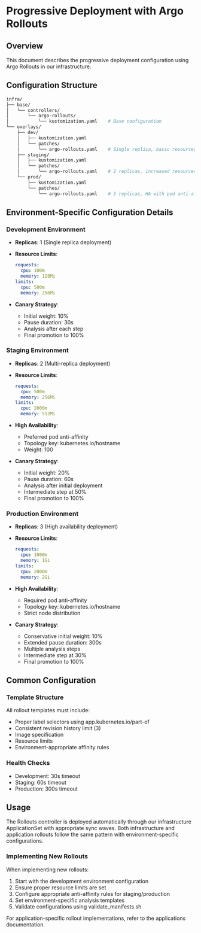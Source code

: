 # Progressive Deployment with Argo Rollouts

## Overview

This document describes the progressive deployment configuration using Argo Rollouts in our infrastructure.

## Configuration Structure

```bash
infra/
├── base/
│   └── controllers/
│       └── argo-rollouts/
│           └── kustomization.yaml    # Base configuration
└── overlays/
    ├── dev/
    │   ├── kustomization.yaml
    │   └── patches/
    │       └── argo-rollouts.yaml    # Single replica, basic resources
    ├── staging/
    │   ├── kustomization.yaml
    │   └── patches/
    │       └── argo-rollouts.yaml    # 2 replicas, increased resources
    └── prod/
        ├── kustomization.yaml
        └── patches/
            └── argo-rollouts.yaml    # 3 replicas, HA with pod anti-affinity
```

## Environment-Specific Configuration Details

### Development Environment

- **Replicas**: 1 (Single replica deployment)
- **Resource Limits**:

  ```yaml
  requests:
    cpu: 100m
    memory: 128Mi
  limits:
    cpu: 500m
    memory: 256Mi
  ```

- **Canary Strategy**:
  - Initial weight: 10%
  - Pause duration: 30s
  - Analysis after each step
  - Final promotion to 100%

### Staging Environment

- **Replicas**: 2 (Multi-replica deployment)
- **Resource Limits**:

  ```yaml
  requests:
    cpu: 500m
    memory: 256Mi
  limits:
    cpu: 2000m
    memory: 512Mi
  ```

- **High Availability**:

  - Preferred pod anti-affinity
  - Topology key: kubernetes.io/hostname
  - Weight: 100

- **Canary Strategy**:
  - Initial weight: 20%
  - Pause duration: 60s
  - Analysis after initial deployment
  - Intermediate step at 50%
  - Final promotion to 100%

### Production Environment

- **Replicas**: 3 (High availability deployment)
- **Resource Limits**:

  ```yaml
  requests:
    cpu: 1000m
    memory: 1Gi
  limits:
    cpu: 2000m
    memory: 2Gi
  ```

- **High Availability**:

  - Required pod anti-affinity
  - Topology key: kubernetes.io/hostname
  - Strict node distribution

- **Canary Strategy**:
  - Conservative initial weight: 10%
  - Extended pause duration: 300s
  - Multiple analysis steps
  - Intermediate step at 30%
  - Final promotion to 100%

## Common Configuration

### Template Structure

All rollout templates must include:

- Proper label selectors using app.kubernetes.io/part-of
- Consistent revision history limit (3)
- Image specification
- Resource limits
- Environment-appropriate affinity rules

### Health Checks

- Development: 30s timeout
- Staging: 60s timeout
- Production: 300s timeout

## Usage

The Rollouts controller is deployed automatically through our infrastructure ApplicationSet with appropriate sync waves.
Both infrastructure and application rollouts follow the same pattern with environment-specific configurations.

### Implementing New Rollouts

When implementing new rollouts:

1. Start with the development environment configuration
2. Ensure proper resource limits are set
3. Configure appropriate anti-affinity rules for staging/production
4. Set environment-specific analysis templates
5. Validate configurations using validate_manifests.sh

For application-specific rollout implementations, refer to the applications documentation.
